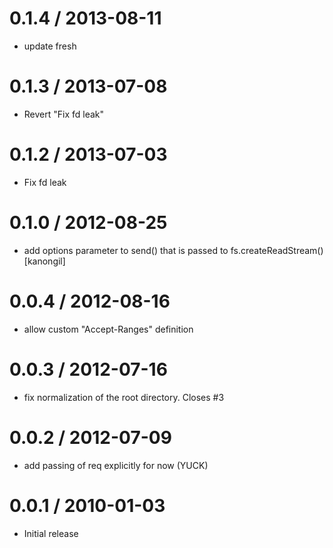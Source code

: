 
0.1.4 / 2013-08-11
==================

 * update fresh

0.1.3 / 2013-07-08
==================

 * Revert "Fix fd leak"

0.1.2 / 2013-07-03
==================

 * Fix fd leak

0.1.0 / 2012-08-25
==================

  * add options parameter to send() that is passed to fs.createReadStream() [kanongil]

0.0.4 / 2012-08-16
==================

  * allow custom "Accept-Ranges" definition

0.0.3 / 2012-07-16
==================

  * fix normalization of the root directory. Closes #3

0.0.2 / 2012-07-09
==================

  * add passing of req explicitly for now (YUCK)

0.0.1 / 2010-01-03
==================

  * Initial release
